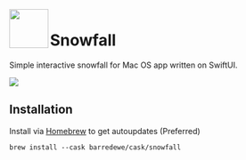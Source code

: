 <img src="https://i.postimg.cc/nz3tDqS7/appstore.png" height="70" align="left">

# Snowfall

Simple interactive snowfall for Mac OS app written on SwiftUI. 

<img src="https://i.ibb.co/qNKWSGY/Screen-Recording2024-12-02at19-25-32-ezgif-com-video-to-gif-converter.gif">

## Installation

Install via [Homebrew](https://brew.sh/) to get autoupdates (Preferred)

```
brew install --cask barredewe/cask/snowfall
```
